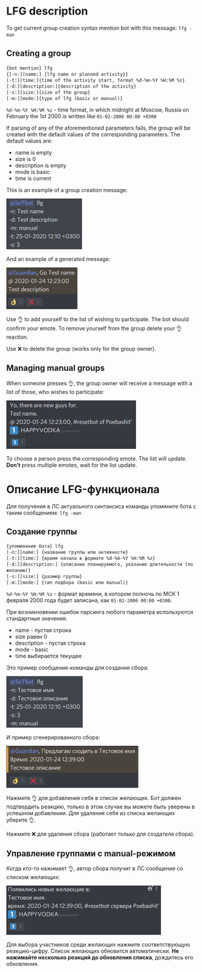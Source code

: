 # LFG description

To get current group creation syntax mention bot with this message: `lfg -man`

## Creating a group

```
{bot mention} lfg
{[-n:][name:] {lfg name or planned activity}}
[-t:][time:]{time of the activity start, format %d-%m-%Y %H:%M %z}
[-d:][description:]{description of the activity}
[-s:][size:]{size of the group}
[-m:][mode:]{type of lfg (basic or manual)}
```

`%d-%m-%Y %H:%M %z` - time format, in which midnight at Moscow, Russia on February the 1st 2000 is written like `01-02-2000 00:00 +0300`

If parsing of any of the aforementioned parameters fails, the group will be created with the default values of the corresponding parameters.
The default values are:
- name is empty
- size is 0
- description is empty
- mode is basic
- time is current

This is an example of a group creation message:

![](images/lfg_command_en.png)

And an example of a generated message:

![](images/lfg_bot_group_en.png)

Use 👌 to add yourself to the list of wishing to participate. The bot should confirm your emote. To remove yourself from the group delete your 👌 reaction.

Use ❌ to delete the group (works only for the group owner).

## Managing manual groups

When someone presses 👌, the group owner will receive a message with a list of those, who wishes to participate:

![](images/lfg_wishers_en.png)

To choose a person press the corresponding emote. The list will update. **Don't** press multiple emotes, wait for the list update.

# Описание LFG-функционала

Для получения в ЛС актуального синтаксиса команды упомяните бота с таким сообщением: `lfg -man`

## Создание группы

```
{упоминание бота} lfg
[-n:][name:] {название группы или активности}
[-t:][time:] {время начала в формате %d-%m-%Y %H:%M %z}
[-d:][description:] {описание планируемого, указание длительности (по желанию)}
[-s:][size:] {размер группы}
[-m:][mode:] {тип подбора (basic или manual)}
```

`%d-%m-%Y %H:%M %z` - формат времени, в котором полночь по МСК 1 февраля 2000 года будет записана, как `01-02-2000 00:00 +0300`.

При возникновении ошибок парсинга любого параметра используются стандартные значения:
- name - пустая строка
- size равен 0
- description - пустая строка
- mode - basic
- time выбирается текущее

Это пример сообщения-команды для создания сбора:

![](images/lfg_command_ru.png)

И пример сгенерированного сбора:

![](images/lfg_bot_group_ru.png)

Нажмите 👌 для добавления себя в список желающих. Бот должен подтвердить реакцию, только в этом случае вы можете быть уверены в успешном добавлении. Для удаления себя из списка желающих уберите 👌.

Нажмите ❌ для удаления сбора (работает только для создателя сбора).

## Управление группами с manual-режимом

Когда кто-то нажимает 👌, автор сбора получит в ЛС сообщение со списком желающих:

![](images/lfg_wishers_ru.png)

Для выбора участников среди желающих нажмите соответствующую реакцию-цифру. Список желающих обновится автоматически. **Не нажимайте несколько реакций до обновления списка**, дождитесь его обновления.
